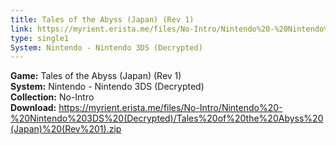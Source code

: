 ```yaml
---
title: Tales of the Abyss (Japan) (Rev 1)
link: https://myrient.erista.me/files/No-Intro/Nintendo%20-%20Nintendo%203DS%20(Decrypted)/Tales%20of%20the%20Abyss%20(Japan)%20(Rev%201).zip
type: single1
System: Nintendo - Nintendo 3DS (Decrypted)
---
```

<b>Game:</b> Tales of the Abyss (Japan) (Rev 1)<br>
<b>System:</b> Nintendo - Nintendo 3DS (Decrypted)<br>
<b>Collection:</b> No-Intro<br>
<b>Download:</b> https://myrient.erista.me/files/No-Intro/Nintendo%20-%20Nintendo%203DS%20(Decrypted)/Tales%20of%20the%20Abyss%20(Japan)%20(Rev%201).zip